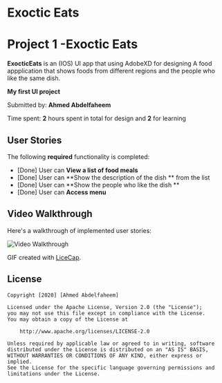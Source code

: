 # Exoctic Eats
# Project 1 -Exoctic Eats 

**ExocticEats** is an (IOS) UI app that using AdobeXD for designing A food appplication that shows foods from different regions and the people who like the same dish.

**My first UI project**

Submitted by: **Ahmed Abdelfaheem**

Time spent: **2** hours spent in total for design and **2** for learning  

## User Stories

The following **required** functionality is completed:

* [Done] User can **View a list of food meals**
* [Done] User can **Show the description of the dish ** from the list
* [Done] User can **Show the people who like the dish ** 
* [Done] User can **Access menu**

## Video Walkthrough

Here's a walkthrough of implemented user stories:

<img src='https://github.com/Ahmedsafwat101/ExocticEats/blob/master/Exoctic%20Eats.gif' title='Video Walkthrough' width='' alt='Video Walkthrough' />


GIF created with [LiceCap](http://www.cockos.com/licecap/).


## License

    Copyright [2020] [Ahmed Abdelfaheem]

    Licensed under the Apache License, Version 2.0 (the "License");
    you may not use this file except in compliance with the License.
    You may obtain a copy of the License at

        http://www.apache.org/licenses/LICENSE-2.0

    Unless required by applicable law or agreed to in writing, software
    distributed under the License is distributed on an "AS IS" BASIS,
    WITHOUT WARRANTIES OR CONDITIONS OF ANY KIND, either express or implied.
    See the License for the specific language governing permissions and
    limitations under the License.

